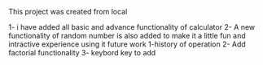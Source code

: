 
This project was created from local

1- i have added all basic and advance functionality of calculator 
2- A new functionality of random number is also added to make it a little fun and intractive experience using it
future work 
1-history of operation
2- Add factorial functionality
3- keybord key to add
